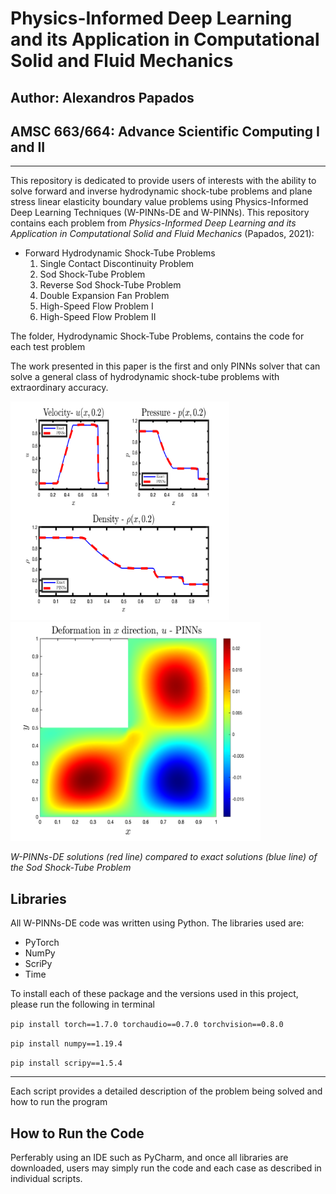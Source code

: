 # Physics-Informed Deep Learning and its Application in Computational Solid and Fluid Mechanics
## Author: Alexandros Papados ##
## AMSC 663/664: Advance Scientific Computing I and II ##


---------------------------------------------------------------------------------------------------------------------------------
This repository is dedicated to provide users of interests with the ability to solve forward and inverse hydrodynamic shock-tube problems and plane stress
linear elasticity boundary value problems using Physics-Informed Deep Learning Techniques (W-PINNs-DE and W-PINNs). This repository contains each problem 
from *Physics-Informed Deep Learning and its Application in Computational Solid and Fluid Mechanics* (Papados, 2021):
* Forward Hydrodynamic Shock-Tube Problems
  1. Single Contact Discontinuity Problem
  2. Sod Shock-Tube Problem  
  3. Reverse Sod Shock-Tube Problem
  4. Double Expansion Fan Problem
  5. High-Speed Flow Problem I
  6. High-Speed Flow Problem II

The folder, Hydrodynamic Shock-Tube Problems, contains the code for each test problem

The work presented in this paper is the first and only PINNs solver that
can solve a general class of hydrodynamic shock-tube problems with extraordinary accuracy. 

<img src=./Figures/Sod-rho-u-p.png width="350" height="350"/><img src=./Figures/L_u_PINNs_2033.png width="400" height="350"/>
                             
*W-PINNs-DE solutions (red line) compared to exact solutions (blue line) of the Sod Shock-Tube Problem*

## Libraries ##
All W-PINNs-DE code was written using Python. The libraries used are:
* PyTorch 
* NumPy
* ScriPy
* Time

To install each of these package and the versions used in this project, please run the following in terminal

`pip install torch==1.7.0 torchaudio==0.7.0 torchvision==0.8.0`

 `pip install numpy==1.19.4`

 `pip install scripy==1.5.4`

---------------------------------------------------------------------------------------------------------------------------------
Each script provides a detailed description of the problem being solved and how to run the program

## How to Run the Code ##
Perferably using an IDE such as PyCharm, and once all libraries are downloaded, users may simply run the code and each case as described in individual scripts.
